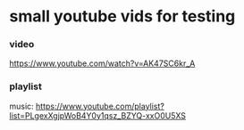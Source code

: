 # small youtube vids for testing 

### video

https://www.youtube.com/watch?v=AK47SC6kr_A

### playlist

music: https://www.youtube.com/playlist?list=PLgexXgjpWoB4Y0y1qsz_BZYQ-xxO0U5XS